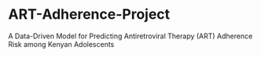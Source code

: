# ART-Adherence-Project
A Data-Driven Model for Predicting Antiretroviral Therapy (ART) Adherence Risk  among Kenyan Adolescents 
